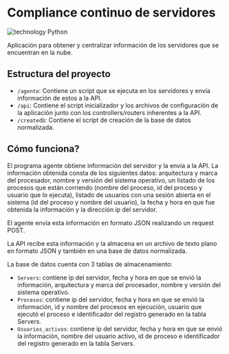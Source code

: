 # Compliance continuo de servidores
![technology Python](https://img.shields.io/badge/technology-python-blue.svg)

Aplicación para obtener y centralizar información de los servidores que se encuentran en la nube.


## Estructura del proyecto

* ```/agente```: Contiene un script que se ejecuta en los servidores y envía información de estos a la API.
* ```/api```: Contiene el script inicializador y los archivos de configuración de la aplicación junto con los controllers/routers inherentes a la API.
* ```/createdb```: Contiene el script de creación de la base de datos normalizada.


## Cómo funciona?

El programa agente obtiene información del servidor y la envía a la API. La información obtenida consta de los siguientes datos: arquitectura y marca del procesador, nombre y versión del sistema operativo, un listado de los procesos que están corriendo (nombre del proceso, id del proceso y usuario que lo ejecuta), listado de usuarios con una sesión abierta en el sistema (id del proceso y nombre del usuario), la fecha y hora en que fue obtenida la información y la dirección ip del servidor.

El agente envía esta información en formato JSON realizando un request POST.

La API recibe esta información y la almacena en un archivo de texto plano en formato JSON y también en una base de datos normalizada.

La base de datos cuenta con 3 tablas de almacenamiento:

* ```Servers```: contiene ip del servidor, fecha y hora en que se envió la información, arquitectura y marca del procesador, nombre y versión del sistema operativo.
* ```Procesos```: contiene ip del servidor,  fecha y hora en que se envió la información, id y nombre del procesos en ejecución, usuario que ejecutó el proceso e identificador del registro generado en la tabla Servers.
* ```Usuarios_activos```: contiene ip del servidor,  fecha y hora en que se envió la información, nombre del usuario activo, id de proceso e identificador del registro generado en la tabla Servers.
